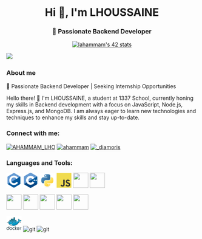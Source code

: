 <h1 align="center">Hi 👋, I'm LHOUSSAINE</h1>
<h3 align="center">🚀 Passionate Backend Developer</h3>

<p align = "center">
    <a href="https://github.com/oakoudad/badge42">
        <img src="https://badge.mediaplus.ma/darkblue/lahammam" alt="lahammam's 42 stats" />
    </a>
</p>


![](https://komarev.com/ghpvc/?username=ahammamlho)
<h3 align="left">About me</h3>
<p>
🚀 Passionate Backend Developer | Seeking Internship Opportunities

Hello there! 👋 I'm LHOUSSAINE, a student at 1337 School, currently honing my skills in Backend development with a focus on JavaScript, Node.js, Express.js, and MongoDB. I am always eager to learn new technologies and techniques to enhance my skills and stay up-to-date.
</p>


<h3 align="left">Connect with me:</h3>
<p align="left" >
<a href="https://twitter.com/AHAMMAM_LHO" target="blank"><img align="center" src="https://raw.githubusercontent.com/rahuldkjain/github-profile-readme-generator/master/src/images/icons/Social/twitter.svg" alt="AHAMMAM_LHO" height="30" width="40" /></a> <a href="https://www.linkedin.com/in/diamoris/" target="blank"><img align="center" src="https://raw.githubusercontent.com/rahuldkjain/github-profile-readme-generator/master/src/images/icons/Social/linked-in-alt.svg" alt="ahammam" height="30" width="40" /></a> <a href="https://www.instagram.com/_diamoris/" target="blank"><img align="center" src="https://raw.githubusercontent.com/rahuldkjain/github-profile-readme-generator/master/src/images/icons/Social/instagram.svg" alt="_diamoris" height="30" width="40" /></a>
</p>

<h3 align="left">Languages and Tools:</h3>
<p align="left">

<p>
<img src="https://raw.githubusercontent.com/devicons/devicon/master/icons/c/c-original.svg" width="40" height="40"/> 
<img src="https://raw.githubusercontent.com/devicons/devicon/master/icons/cplusplus/cplusplus-original.svg" width="40" height="40"/> 
<img src="https://raw.githubusercontent.com/devicons/devicon/master/icons/python/python-original.svg" width="40" height="40"/> </a>
<img src="https://raw.githubusercontent.com/devicons/devicon/master/icons/javascript/javascript-original.svg" width="40" height="40"/> 
<img src="https://upload.wikimedia.org/wikipedia/commons/thumb/4/4c/Typescript_logo_2020.svg/2048px-Typescript_logo_2020.svg.png" width="40" height="40"/> 
 <img src="https://www.vectorlogo.zone/logos/dartlang/dartlang-icon.svg"  width="40" height="40"/> 
</p>

<p> 
<img src="https://nestjs.com/logo-small.ede75a6b.svg" width="40" height="40"/> 
<img src="https://styles.redditmedia.com/t5_2su6s/styles/communityIcon_4g1uo0kd87c61.png" width="40" height="40"/> 
<img src="https://nodejs.org/static/images/logo.svg" width="40" height="40"/> 
<img src="https://miro.medium.com/v2/resize:fit:747/1*BiykqQAGRoKDFzfKYL8_xA.jpeg" width="40" height="40"/> 
<img src="https://www.vectorlogo.zone/logos/flutterio/flutterio-icon.svg"   width="40" height="40"/>  
</p>


<p>
<img src="https://raw.githubusercontent.com/devicons/devicon/master/icons/docker/docker-original-wordmark.svg"  width="40" height="40"/> 
<img src="https://prismalens.vercel.app/header/logo-dark.svg" alt="git" width="40" height="40"/>  
<img src="https://www.postgresql.org/media/img/about/press/elephant.png" alt="git" width="40" height="40"/>  

</p>
</p>




